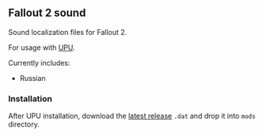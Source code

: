 ## Fallout 2 sound

Sound localization files for Fallout 2.

For usage with [UPU](https://github.com/BGforgeNet/Fallout2_Unofficial_Patch).

Currently includes:
  - Russian

### Installation
After UPU installation, download the [latest release](https://github.com/BGforgeNet/Fallout2_Sound/releases/latest) `.dat` and drop it into `mods` directory.
